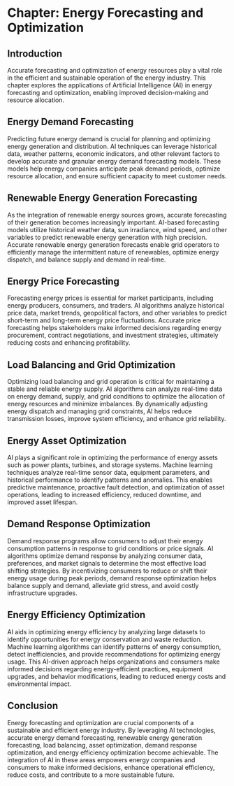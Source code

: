 Chapter: Energy Forecasting and Optimization
============================================

Introduction
------------

Accurate forecasting and optimization of energy resources play a vital role in the efficient and sustainable operation of the energy industry. This chapter explores the applications of Artificial Intelligence (AI) in energy forecasting and optimization, enabling improved decision-making and resource allocation.

Energy Demand Forecasting
-------------------------

Predicting future energy demand is crucial for planning and optimizing energy generation and distribution. AI techniques can leverage historical data, weather patterns, economic indicators, and other relevant factors to develop accurate and granular energy demand forecasting models. These models help energy companies anticipate peak demand periods, optimize resource allocation, and ensure sufficient capacity to meet customer needs.

Renewable Energy Generation Forecasting
---------------------------------------

As the integration of renewable energy sources grows, accurate forecasting of their generation becomes increasingly important. AI-based forecasting models utilize historical weather data, sun irradiance, wind speed, and other variables to predict renewable energy generation with high precision. Accurate renewable energy generation forecasts enable grid operators to efficiently manage the intermittent nature of renewables, optimize energy dispatch, and balance supply and demand in real-time.

Energy Price Forecasting
------------------------

Forecasting energy prices is essential for market participants, including energy producers, consumers, and traders. AI algorithms analyze historical price data, market trends, geopolitical factors, and other variables to predict short-term and long-term energy price fluctuations. Accurate price forecasting helps stakeholders make informed decisions regarding energy procurement, contract negotiations, and investment strategies, ultimately reducing costs and enhancing profitability.

Load Balancing and Grid Optimization
------------------------------------

Optimizing load balancing and grid operation is critical for maintaining a stable and reliable energy supply. AI algorithms can analyze real-time data on energy demand, supply, and grid conditions to optimize the allocation of energy resources and minimize imbalances. By dynamically adjusting energy dispatch and managing grid constraints, AI helps reduce transmission losses, improve system efficiency, and enhance grid reliability.

Energy Asset Optimization
-------------------------

AI plays a significant role in optimizing the performance of energy assets such as power plants, turbines, and storage systems. Machine learning techniques analyze real-time sensor data, equipment parameters, and historical performance to identify patterns and anomalies. This enables predictive maintenance, proactive fault detection, and optimization of asset operations, leading to increased efficiency, reduced downtime, and improved asset lifespan.

Demand Response Optimization
----------------------------

Demand response programs allow consumers to adjust their energy consumption patterns in response to grid conditions or price signals. AI algorithms optimize demand response by analyzing consumer data, preferences, and market signals to determine the most effective load shifting strategies. By incentivizing consumers to reduce or shift their energy usage during peak periods, demand response optimization helps balance supply and demand, alleviate grid stress, and avoid costly infrastructure upgrades.

Energy Efficiency Optimization
------------------------------

AI aids in optimizing energy efficiency by analyzing large datasets to identify opportunities for energy conservation and waste reduction. Machine learning algorithms can identify patterns of energy consumption, detect inefficiencies, and provide recommendations for optimizing energy usage. This AI-driven approach helps organizations and consumers make informed decisions regarding energy-efficient practices, equipment upgrades, and behavior modifications, leading to reduced energy costs and environmental impact.

Conclusion
----------

Energy forecasting and optimization are crucial components of a sustainable and efficient energy industry. By leveraging AI technologies, accurate energy demand forecasting, renewable energy generation forecasting, load balancing, asset optimization, demand response optimization, and energy efficiency optimization become achievable. The integration of AI in these areas empowers energy companies and consumers to make informed decisions, enhance operational efficiency, reduce costs, and contribute to a more sustainable future.
